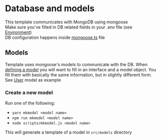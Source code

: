 # Database and models

This template communicates with MongoDB using mongoose \
Make sure you've filled in DB related fields in your .env file (see
[Environment](../1.%20General/1.%20Environment.md)) \
DB configuration happens inside [mongoose.ts](../../src/lib/mongoose.ts) file

## Models

Template uses mongoose's models to communicate with the DB. When [defining a model](#create-a-new-model) you will want
to fill in an interface and a model object. You fill them with basically the same information, but in slightly different
form. See [User](../../src/models/User.ts) model as example

### Create a new model

Run one of the following:

- `yarn mkmodel <model name>`
- `npm run mkmodel <model name>`
- `node scripts/mkmodel.js <model name>`

This will generate a template of a model in `src/models` directory
